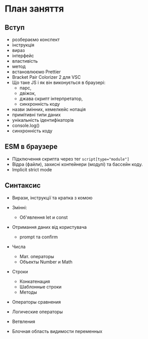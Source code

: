 # План заняття

## Вступ

- розбераємо конспект
- інструкція
- вираз
- інтерфейс
- властивість
- метод
- встановлюємо Prettier
- Bracket Pair Colorizer 2 для VSC
- Що таке JS і як він виконується в браузері:
  - парс,
  - двіжок,
  - джава скрипт інтерпретатор,
  - синхронність коду
- назви змінних, кемелкейс нотація
- примітивні типи даних
- унікальність ідентифікаторів
- console.log()
- синхронність коду

## ESM в браузере

- Підключення скрипта через тег `script[type="module"]`
- Відра (файли), захисні контейнери (модулі) та бассейн коду.
- Implicit strict mode

## Синтаксис

- Вирази, інструкції та крапка з комою
- Змінні:
  - Об'явлення let и const
- Отримання даних від користувача

  - prompt та confirm

- Числа
  - Мат. операторы
  - Объекты Number и Math
- Строки
  - Конкатенация
  - Шаблонные строки
  - Методы
- Операторы сравнения
- Логические операторы
- Ветвления
- Блочная область видимости переменных
